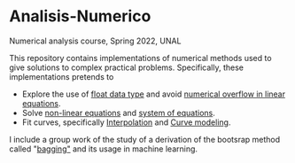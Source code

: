 # Analisis-Numerico
Numerical analysis course, Spring  2022, UNAL

This repository contains implementations of numerical methods used to give  solutions to complex practical problems. Specifically, these implementations pretends to
* Explore the use of  [float data type](https://github.com/jdcarrascali/Analisis-Numerico/blob/main/Tareas_Numerico/PuntoFlotante.ipynb) and avoid [numerical overflow in linear equations](https://github.com/jdcarrascali/Analisis-Numerico/blob/main/Tareas_Numerico/Tarea_computacional_1.ipynb).
* Solve [non-linear equations](https://github.com/jdcarrascali/Analisis-Numerico/blob/main/Tareas_Numerico/Tarea_computacional_1.ipynb) and [system of equations](https://github.com/jdcarrascali/Analisis-Numerico/blob/main/Tareas_Numerico/Sistemas_ecuaciones.ipynb).
* Fit curves, specifically [Interpolation](https://github.com/jdcarrascali/Analisis-Numerico/blob/main/Tareas_Numerico/Interpolaci%C3%B3n.ipynb) and [Curve modeling](https://github.com/jdcarrascali/Analisis-Numerico/blob/main/Tareas_Numerico/Ajuste%20de%20datos.ipynb).

I include a group work of the study of a derivation of the bootsrap method called "[bagging"](https://github.com/jdcarrascali/Analisis-Numerico/blob/main/ProyectoNum%C3%A9rico.pdf) and its usage in machine learning.

